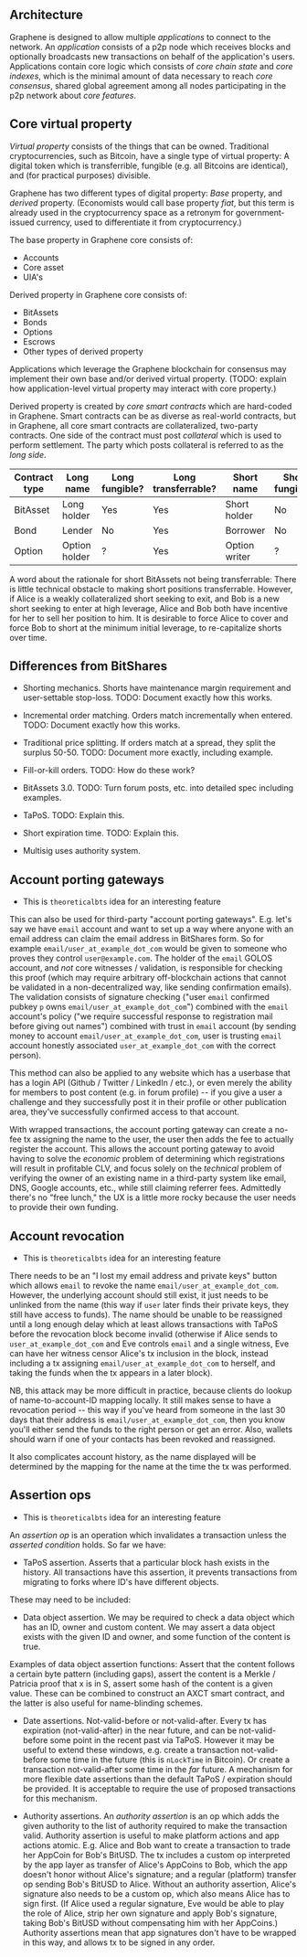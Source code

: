 Architecture
------------

Graphene is designed to allow multiple *applications* to connect to the network.  An *application* consists of a p2p node
which receives blocks and optionally broadcasts new transactions on behalf of the application's users.  Applications contain
core logic which consists of *core chain state* and *core indexes*, which is the minimal amount of data necessary to reach
*core consensus*, shared global agreement among all nodes participating in the p2p network about *core features*.

Core virtual property
---------------------

*Virtual property* consists of the things that can be owned.  Traditional cryptocurrencies, such as Bitcoin, have a
single type of virtual property:  A digital token which is transferrible, fungible (e.g. all Bitcoins are identical),
and (for practical purposes) divisible.

Graphene has two different types of digital property:  *Base* property, and *derived* property.
(Economists would call base property *fiat*, but this term is already used in the cryptocurrency space as a retronym for
government-issued currency, used to differentiate it from cryptocurrency.)

The base property in Graphene core consists of:

- Accounts
- Core asset
- UIA's

Derived property in Graphene core consists of:

- BitAssets
- Bonds
- Options
- Escrows
- Other types of derived property

Applications which leverage the Graphene blockchain for consensus may implement their own base and/or derived virtual property.
(TODO:  explain how application-level virtual property may interact with core property.)

Derived property is created by *core smart contracts* which are hard-coded in Graphene.  Smart contracts can be as diverse as
real-world contracts, but in Graphene, all core smart contracts are collateralized, two-party contracts.  One side of the contract
must post *collateral* which is used to perform settlement.  The party which posts collateral is referred to as the *long side*.

| Contract type | Long name     | Long fungible? | Long transferrable? | Short name       | Short fungible? | Short transferrable? |
| ------------- | ------------- | -------------- | ------------------- | ---------------- | --------------- | -------------------- |
| BitAsset      | Long holder   | Yes            | Yes                 | Short holder     | No              | No                   |
| Bond          | Lender        | No             | Yes                 | Borrower         | No              | Yes                  |
| Option        | Option holder | ?              | Yes                 | Option writer    | ?               | Yes                  |

A word about the rationale for short BitAssets not being transferrable:  There is little technical obstacle to making short positions transferrable.
However, if Alice is a weakly collateralized short seeking to exit, and Bob is a new short seeking to enter at high leverage, Alice and Bob both
have incentive for her to sell her position to him.  It is desirable to force Alice to cover and force Bob to short at the minimum initial leverage,
to re-capitalize shorts over time.

Differences from BitShares
--------------------------

- Shorting mechanics.  Shorts have maintenance margin requirement and user-settable stop-loss.  TODO:  Document exactly how this works.

- Incremental order matching.  Orders match incrementally when entered.  TODO:  Document exactly how this works.

- Traditional price splitting.  If orders match at a spread, they split the surplus 50-50.  TODO:  Document more exactly, including example.

- Fill-or-kill orders.  TODO:  How do these work?

- BitAssets 3.0.  TODO:  Turn forum posts, etc. into detailed spec including examples.

- TaPoS.  TODO:  Explain this.

- Short expiration time.  TODO:  Explain this.

- Multisig uses authority system.

Account porting gateways
------------------------

- This is `theoreticalbts` idea for an interesting feature

This can also be used for third-party "account porting gateways".  E.g. let's say we have `email` account and want to
set up a way where anyone with an email address can claim the email address in BitShares form.  So for example
`email/user_at_example_dot_com` would be given to someone who proves they control `user@example.com`.  The holder of
the `email` GOLOS account, and *not* core witnesses / validation, is responsible for checking this proof (which may
require arbitrary off-blockchain actions that cannot be validated in a non-decentralized way, like sending confirmation
emails).  The validation consists of signature checking ("user `email` confirmed pubkey `p` owns `email/user_at_example_dot_com`")
combined with the `email` account's policy ("we require successful response to registration mail before giving out names")
combined with trust in `email` account (by sending money to account `email/user_at_example_dot_com`, user is trusting `email`
account honestly associated `user_at_example_dot_com` with the correct person).

This method can also be applied to any website which has a userbase that has a login API (Github / Twitter / LinkedIn / etc.),
or even merely the ability for members to post content (e.g. in forum profile) -- if you give a user a challenge and they
successfully post it in their profile or other publication area, they've successfully confirmed access to that account.

With wrapped transactions, the account porting gateway can create a no-fee tx assigning the name to the user, the user then
adds the fee to actually register the account.  This allows the account porting gateway to avoid having to solve the
*economic* problem of determining which registrations will result in profitable CLV, and focus solely on the *technical*
problem of verifying the owner of an existing name in a third-party system like email, DNS, Google accounts, etc., while
still claiming referrer fees.  Admittedly there's no "free lunch," the UX is a little more rocky because the user
needs to provide their own funding.

Account revocation
------------------

- This is `theoreticalbts` idea for an interesting feature

There needs to be an "I lost my email address and private keys" button which allows `email` to revoke the name `email/user_at_example_dot_com`.
However, the underlying account should still exist, it just needs to be unlinked from the name (this way if `user` later finds
their private keys, they still have access to funds).  The name should be unable to be reassigned until a long enough delay which
at least allows transactions with TaPoS before the revocation block become invalid (otherwise if Alice sends to `user_at_example_dot_com`
and Eve controls `email` and a single witness, Eve can have her witness censor Alice's tx inclusion in the block, instead including a tx
assigning `email/user_at_example_dot_com` to herself, and taking the funds when the tx appears in a later block).

NB, this attack may be more difficult in practice, because clients do lookup of name-to-account-ID mapping locally.  It still makes sense
to have a revocation period -- this way if you've heard from someone in the last 30 days that their address is `email/user_at_example_dot_com`,
then you know you'll either send the funds to the right person or get an error.  Also, wallets should warn if one of your contacts
has been revoked and reassigned.

It also complicates account history, as the name displayed will be determined by the mapping for the name at the time the tx was performed.

Assertion ops
-------------

- This is `theoreticalbts` idea for an interesting feature

An *assertion op* is an operation which invalidates a transaction unless the *asserted condition* holds.
So far we have:

- TaPoS assertion.  Asserts that a particular block hash exists in the history.  All transactions have this
assertion, it prevents transactions from migrating to forks where ID's have different objects.

These may need to be included:

- Data object assertion.  We may be required to check a data object which has an ID, owner and custom content.
We may assert a data object exists with the given ID and owner, and some function of the content is true.

Examples of data object assertion functions:  Assert that the content follows a certain byte pattern (including gaps),
assert the content is a Merkle / Patricia proof that x is in S, assert some hash of the content is a given value.
These can be combined to construct an AXCT smart contract, and the latter is also useful for name-blinding schemes.

- Date assertions.  Not-valid-before or not-valid-after.  Every tx has expiration (not-valid-after) in the near future,
and can be not-valid-before some point in the recent past via TaPoS.  However it may be useful to extend these windows,
e.g. create a transaction not-valid-before some time in the future (this is `nLockTime` in Bitcoin).  Or create a transaction
not-valid-after some time in the *far* future.  A mechanism for more flexible date assertions than the default
TaPoS / expiration should be provided.  It is acceptable to require the use of proposed transactions for this mechanism.

- Authority assertions.  An *authority assertion* is an op which adds the given authority to the list of authority
required to make the transaction valid.  Authority assertion is useful to make platform actions and app actions
atomic.  E.g. Alice and Bob want to create a transaction to trade her AppCoin for Bob's BitUSD.  The tx includes a
custom op interpreted by the app layer as transfer of Alice's AppCoins to Bob, which the app doesn't honor without
Alice's signature; and a regular (platform) transfer op sending Bob's BitUSD to Alice.  Without an authority assertion,
Alice's signature also needs to be a custom op, which also means Alice has to sign first.  (If Alice used a regular
signature, Eve would be able to play the role of Alice, strip her own signature and apply Bob's signature, taking
Bob's BitUSD without compensating him with her AppCoins.)  Authority assertions mean that app signatures don't have
to be wrapped in this way, and allows tx to be signed in any order.